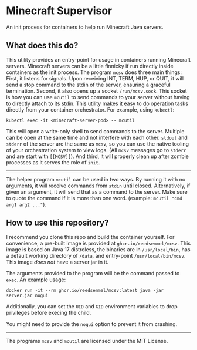 # Minecraft Supervisor

An init process for containers to help run Minecraft Java servers.

## What does this do?

This utility provides an entry-point for usage in containers running
Minecraft servers. Minecraft servers can be a little finnicky if run
directly inside containers as the init process. The program `mcsv` does three
main things: First, it listens for signals. Upon receiving INT, TERM, HUP, or
QUIT, it will send a stop command to the stdin of the server, ensuring a
graceful termination. Second, it also opens up a socket `/run/mcsv.sock`. This
socket is how you can use `mcutil` to send commands to your server without
having to directly attach to its stdin. This utility makes it easy to do
operation tasks directly from your container orchestrator. For example, using
`kubectl`:
```console
kubectl exec -it <minecraft-server-pod> -- mcutil
```
This will open a write-only shell to send commands to the server. Multiple can
be open at the same time and not interfere with each other. `stdout` and
`stderr` of the server are the same as `mcsv`, so you can use the native
tooling of your orchestration system to view logs. (All `mcsv` messages go to
`stderr` and are start with `[[MCSV]]`). And third, it will properly clean
up after zombie processes as it serves the role of `init`.

***

The helper program `mcutil` can be used in two ways. By running it with no
arguments, it will receive commands from `stdin` until closed. Alternatively,
if given an argument, it will send that as a command to the server. Make sure
to quote the command if it is more than one word. (example: `mcutil "cmd arg1
arg2 ..."`).

## How to use this repository?

I recommend you clone this repo and build the container yourself. For
convenience, a pre-built image is provided at
`ghcr.io/reedsemmel/mcsv`. This image is based on
Java 17 distroless, the binaries are in `/usr/local/bin`, has a default
working directory of `/data`, and entry-point `/usr/local/bin/mcsv`. This image
*does not* have a server jar in it.

The arguments provided to the program will be the command passed to `exec`. An
example usage:

```console
docker run -it --rm ghcr.io/reedsemmel/mcsv:latest java -jar server.jar nogui
```

Additionally, you can set the `UID` and `GID` environment variables to drop
privileges before execing the child.

You might need to provide the `nogui` option to prevent it from crashing.

***

The programs `mcsv` and `mcutil` are licensed under the MIT License.
